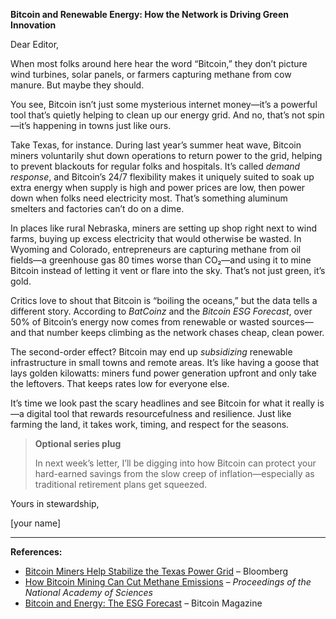 **Bitcoin and Renewable Energy: How the Network is Driving Green Innovation**

Dear Editor,

When most folks around here hear the word “Bitcoin,” they don’t picture wind turbines, solar panels, or farmers capturing methane from cow manure. But maybe they should.

You see, Bitcoin isn’t just some mysterious internet money—it’s a powerful tool that’s quietly helping to clean up our energy grid. And no, that’s not spin—it’s happening in towns just like ours.

Take Texas, for instance. During last year’s summer heat wave, Bitcoin miners voluntarily shut down operations to return power to the grid, helping to prevent blackouts for regular folks and hospitals. It’s called *demand response*, and Bitcoin’s 24/7 flexibility makes it uniquely suited to soak up extra energy when supply is high and power prices are low, then power down when folks need electricity most. That’s something aluminum smelters and factories can’t do on a dime.

In places like rural Nebraska, miners are setting up shop right next to wind farms, buying up excess electricity that would otherwise be wasted. In Wyoming and Colorado, entrepreneurs are capturing methane from oil fields—a greenhouse gas 80 times worse than CO₂—and using it to mine Bitcoin instead of letting it vent or flare into the sky. That’s not just green, it’s gold.

Critics love to shout that Bitcoin is “boiling the oceans,” but the data tells a different story. According to *BatCoinz* and the *Bitcoin ESG Forecast*, over 50% of Bitcoin’s energy now comes from renewable or wasted sources—and that number keeps climbing as the network chases cheap, clean power.

The second-order effect? Bitcoin may end up *subsidizing* renewable infrastructure in small towns and remote areas. It’s like having a goose that lays golden kilowatts: miners fund power generation upfront and only take the leftovers. That keeps rates low for everyone else.

It’s time we look past the scary headlines and see Bitcoin for what it really is—a digital tool that rewards resourcefulness and resilience. Just like farming the land, it takes work, timing, and respect for the seasons.


>**Optional series plug**
>
>In next week’s letter, I’ll be digging into how Bitcoin can protect your hard-earned savings from the slow creep of inflation—especially as traditional retirement plans get squeezed.

Yours in stewardship,

[your name]

---

**References:**

* [Bitcoin Miners Help Stabilize the Texas Power Grid](https://www.bloomberg.com/news/articles/2022-07-11/bitcoin-miners-are-helping-texas-keep-the-lights-on) – Bloomberg
* [How Bitcoin Mining Can Cut Methane Emissions](https://www.ncbi.nlm.nih.gov/pmc/articles/PMC10045278/) – *Proceedings of the National Academy of Sciences*
* [Bitcoin and Energy: The ESG Forecast](https://bitcoinmagazine.com/business/bitcoin-energy-report-2023) – Bitcoin Magazine
